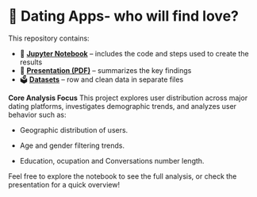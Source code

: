 # 💖 Dating Apps- who will find love?

This repository contains:

- 📓 **[Jupyter Notebook](./Dating_Apps_notebooks)** – includes the code and steps used to create the results
- 📄 **[Presentation (PDF)](./Dating_Apps.pdf)** – summarizes the key findings
- 🗳️ **[Datasets](./Dating_Apps_datasets)** – row and clean data in separate files

**Core Analysis Focus**
This project explores user distribution across major dating platforms, investigates demographic trends, and analyzes user behavior such as:

- Geographic distribution of users.

- Age and gender filtering trends.

- Education, ocupation and Conversations number length.

Feel free to explore the notebook to see the full analysis, or check the presentation for a quick overview!
